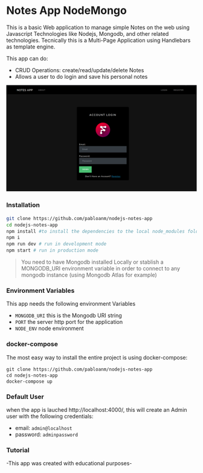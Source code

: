 # Notes App NodeMongo

This is a basic Web application to manage simple Notes on the web using Javascript Technologies like Nodejs, Mongodb, and other related technologies. Tecnically this is a Multi-Page Application using Handlebars as template engine.

This app can do:

- CRUD Operations: create/read/update/delete Notes
- Allows a user to do login and save his personal notes


![](docs/screenshot.png)

### Installation

```sh
git clone https://github.com/pabloanm/nodejs-notes-app
cd nodejs-notes-app
npm install #to install the dependencies to the local node_modules folder
npm i
npm run dev # run in development mode
npm start # run in production mode
```

> You need to have Mongodb installed Locally or stablish a MONGODB_URI environment variable in order to connect to any mongodb instance (using Mongodb Atlas for example)

### Environment Variables

This app needs the following environment Variables

- `MONGODB_URI` this is the Mongodb URI string
- `PORT` the server http port for the application
- `NODE_ENV` node environment

### docker-compose

The most easy way to install the entire project is using docker-compose:

```shell
git clone https://github.com/pabloanm/nodejs-notes-app
cd nodejs-notes-app
docker-compose up
```

### Default User

when the app is lauched http://localhost:4000/, this will create an Admin user with the following credentials:

- email: `admin@localhost`
- password: `adminpassword`

### Tutorial

-This app was created with educational purposes-
